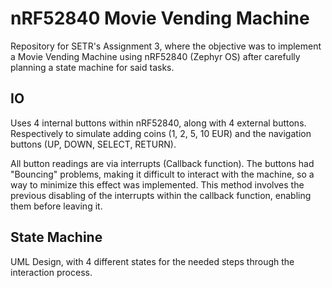 # nRF52840 Movie Vending Machine 

Repository for SETR's Assignment 3, where the objective was to implement a Movie Vending Machine using nRF52840 (Zephyr OS) after carefully planning a state machine for said tasks.

## IO

Uses 4 internal buttons within nRF52840, along with 4 external buttons. Respectively to simulate adding coins (1, 2, 5, 10 EUR) and the navigation buttons (UP, DOWN, SELECT, RETURN).

All button readings are via interrupts (Callback function). The buttons had "Bouncing" problems, making it difficult to interact with the machine, so a way to minimize this effect was implemented. This method involves the previous disabling of the interrupts within the callback function, enabling them before leaving it.

## State Machine

UML Design, with 4 different states for the needed steps through the interaction process. 